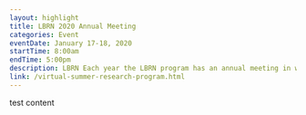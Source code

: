 ```yaml
---
layout: highlight
title: LBRN 2020 Annual Meeting
categories: Event
eventDate: January 17-18, 2020
startTime: 8:00am
endTime: 5:00pm
description: LBRN Each year the LBRN program has an annual meeting in which program participants from PUI campuses, summer program, committee members and administrators meet to review individual research accomplishments and to discuss the overall program activity. January 17-18, 2020, Save the Date!
link: /virtual-summer-research-program.html
---
```

test content
